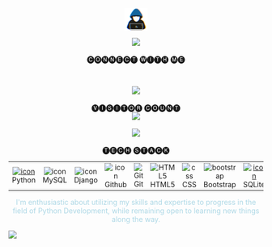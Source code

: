 <p align="center">
  <a href="https://github.com/Dealer86/">
<picture><img src="https://github.com/0xAbdulKhalid/0xAbdulKhalid/raw/main/assets/mdImages/about_me.gif" width = 45px align="center"></picture><b></b>
</p>

<p align="center">
  <a href="https://github.com/Dealer86/">
    <img src="https://readme-typing-svg.demolab.com/?lines=JUNIOR%20PYTHON%20DEVELOPER%20;PROGRAMMER%20;ALWAYS%20LEARNING%20AND%20IMPROVING;&font=Fira%20Code&center=true&width=440&height=45&color=20C20E&vCenter=true&pause=1000&size=22" />
  </a>
</p>

<p align="center">
  🅒🅞🅝🅝🅔🅒🅣 🅦🅘🅣🅗 🅜🅔
   </p>
<p align="center">
<a href="https://discord.com/users/adicroitor#5450" target="_blank"><img alt="" src="https://img.shields.io/badge/discord-000?style=for-the-badge&logo=discord&logoColor=4e5d94" style="vertical-align:center" /></a>
<a href="https://www.linkedin.com/in/adrian-croitor-/" target="_blank"><img alt="" src="https://img.shields.io/badge/LinkedIn-000?logo=linkedin&logoColor=0A66C2&style=for-the-badge" style="vertical-align:center" /></a>
<a href="https://www.instagram.com/adicroitoru/" target="_blank"><img alt="" src="https://img.shields.io/badge/Instagram-000?style=for-the-badge&logo=Instagram&logoColor=E4405F" style="vertical-align:center" /></a>

</p>


<p align="center">
<a href=#><img src="contributions.svg"></a> 
 </p>

 
<p align="center"> 
 🅥🅘🅢🅘🅣🅞🅡 🅒🅞🅤🅝🅣<br>
  <img src="https://profile-counter.glitch.me/Dealer86/count.svg"/>
  </p>
  
<p align="center">
<img src="https://github-readme-stats.vercel.app/api/top-langs/?username=Dealer86&theme=gotham&layout=compact"width="47%"/> 
</p>


<p align="center"> 
 🅣🅔🅒🅗 🅢🅣🅐🅒🅚<br>
  </p>

<div style="text-align: center;">
  <table style="margin: 0 auto; width: 100%; max-width: 960px;">
    <tr>
      <td align="center" width="96">
        <a href="https://www.python.org/">
          <img src="https://techstack-generator.vercel.app/python-icon.svg" alt="icon" width="40" height="40" />
        </a>
        <br>Python
      </td>
      <td align="center" width="96">
        <img src="https://techstack-generator.vercel.app/mysql-icon.svg" alt="icon" width="40" height="40" />
        <br>MySQL
      </td>
      <td align="center" width="96">
        <img src="https://techstack-generator.vercel.app/django-icon.svg" alt="icon" width="40" height="40" />
        <br>Django
      </td>
      <td align="center" width="96">
        <img src="https://techstack-generator.vercel.app/github-icon.svg" alt="icon" width="40" height="40" />
        <br>Github
      </td>
      <td align="center" width="96">
        <img src="https://user-images.githubusercontent.com/25181517/192108372-f71d70ac-7ae6-4c0d-8395-51d8870c2ef0.png" width="40" height="40" alt="Git" />
        <br>Git
      </td>
      <td align="center" width="96">
        <img src="https://skillicons.dev/icons?i=html" width="40" height="40" alt="HTML5" />
        <br>HTML5
      </td>
      <td align="center" width="96">
        <img src="https://skillicons.dev/icons?i=css" width="40" height="40" alt="css" />
        <br>CSS
      </td>
      <td align="center" width="96">
        <img src="https://skillicons.dev/icons?i=bootstrap" width="40" height="40" alt="bootstrap" />
        <br>Bootstrap
      </td>
      <td align="center" width="96">
        <a href="#macropower-tech">
          <img src="https://www.vectorlogo.zone/logos/sqlite/sqlite-icon.svg" alt="icon" width="40" height="40" />
        </a>
        <br>SQLite
      </td>
        <td align="center" width="96">
        <img src="https://www.vectorlogo.zone/logos/atlassian_jira/atlassian_jira-icon.svg" width="40" height="40" alt="icon"/>
        <br>AtlassianJira
      </td>
    </tr>
  </table>
</div>



<p align="center">
  <font color="#ADD8E6">I'm enthusiastic about utilizing my skills and expertise to progress in the field of Python Development, while remaining open to learning new things along the way.</font>
</p>

<img src="https://user-images.githubusercontent.com/73097560/115834477-dbab4500-a447-11eb-908a-139a6edaec5c.gif">









